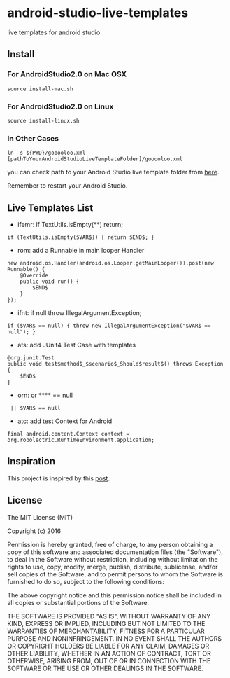 android-studio-live-templates
====

live templates for android studio

## Install

### For AndroidStudio2.0 on Mac OSX
```source install-mac.sh```

### For AndroidStudio2.0 on Linux
```source install-linux.sh```

### In Other Cases
```ln -s ${PWD}/gooooloo.xml [pathToYourAndroidStudioLiveTemplateFolder]/gooooloo.xml```

you can check path to your Android Studio live template folder from [here](https://www.jetbrains.com/help/idea/2016.1/live-templates.html?origin=old_help).

Remember to restart your Android Studio.

## Live Templates List

- ifemr: if TextUtils.isEmpty(**) return;

```
if (TextUtils.isEmpty($VAR$)) { return $END$; }
```

- rom: add a Runnable in main looper Handler

```
new android.os.Handler(android.os.Looper.getMainLooper()).post(new Runnable() {
    @Override
    public void run() {
        $END$
    }
});
```

- ifnt: if null throw IllegalArgumentException;

```
if ($VAR$ == null) { throw new IllegalArgumentException("$VAR$ == null"); }
```

- ats: add JUnit4 Test Case with templates

```
@org.junit.Test 
public void test$method$_$scenario$_Should$result$() throws Exception {
    $END$
}
```

- orn: or **** == null

```
 || $VAR$ == null
```

- atc: add test Context for Android

```
final android.content.Context context = org.robolectric.RuntimeEnvironment.application;
```

## Inspiration
This project is inspired by this [post](https://lachdrache.com/2012/11/18/sharing-intellij-idea-live-templates/).
## License
The MIT License (MIT)

Copyright (c) 2016 

Permission is hereby granted, free of charge, to any person obtaining a copy
of this software and associated documentation files (the "Software"), to deal
in the Software without restriction, including without limitation the rights
to use, copy, modify, merge, publish, distribute, sublicense, and/or sell
copies of the Software, and to permit persons to whom the Software is
furnished to do so, subject to the following conditions:

The above copyright notice and this permission notice shall be included in all
copies or substantial portions of the Software.

THE SOFTWARE IS PROVIDED "AS IS", WITHOUT WARRANTY OF ANY KIND, EXPRESS OR
IMPLIED, INCLUDING BUT NOT LIMITED TO THE WARRANTIES OF MERCHANTABILITY,
FITNESS FOR A PARTICULAR PURPOSE AND NONINFRINGEMENT. IN NO EVENT SHALL THE
AUTHORS OR COPYRIGHT HOLDERS BE LIABLE FOR ANY CLAIM, DAMAGES OR OTHER
LIABILITY, WHETHER IN AN ACTION OF CONTRACT, TORT OR OTHERWISE, ARISING FROM,
OUT OF OR IN CONNECTION WITH THE SOFTWARE OR THE USE OR OTHER DEALINGS IN THE
SOFTWARE.
